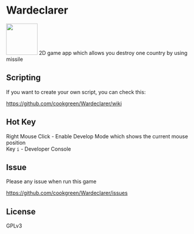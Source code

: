 # Wardeclarer
<img src="https://media.moddb.com/images/members/4/3399/3398047/logo.4.png" width="85" />
2D game app which allows you destroy one country by using missile

## Scripting
If you want to create your own script, you can check this:  

https://github.com/cookgreen/Wardeclarer/wiki

## Hot Key
Right Mouse Click - Enable Develop Mode which shows the current mouse position  
Key `i` - Developer Console  

## Issue  
Please any issue when run this game  
  
https://github.com/cookgreen/Wardeclarer/issues

## License
GPLv3
